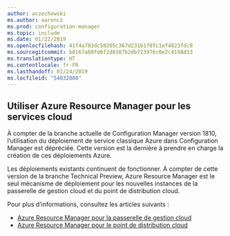 ```yaml
---
author: aczechowski
ms.author: aaroncz
ms.prod: configuration-manager
ms.topic: include
ms.date: 01/22/2019
ms.openlocfilehash: 41f4a703dc50205c367d231b1f0fc1ef4823fdc8
ms.sourcegitcommit: b8167a60fd6f2d8387b2db723976c0e2c4198d33
ms.translationtype: HT
ms.contentlocale: fr-FR
ms.lasthandoff: 01/24/2019
ms.locfileid: "54832880"
---
```

## <a name="bkmk_arm"></a> Utiliser Azure Resource Manager pour les services cloud
<!--3605704-->

À compter de la branche actuelle de Configuration Manager version 1810, l’utilisation du déploiement de service classique Azure dans Configuration Manager est dépréciée. Cette version est la dernière à prendre en charge la création de ces déploiements Azure. 

Les déploiements existants continuent de fonctionner. À compter de cette version de la branche Technical Preview, Azure Resource Manager est le seul mécanisme de déploiement pour les nouvelles instances de la passerelle de gestion cloud et du point de distribution cloud.

Pour plus d’informations, consultez les articles suivants :

- [Azure Resource Manager pour la passerelle de gestion cloud](/sccm/core/clients/manage/cmg/plan-cloud-management-gateway#azure-resource-manager)  
- [Azure Resource Manager pour le point de distribution cloud](/sccm/core/plan-design/hierarchy/use-a-cloud-based-distribution-point#azure-resource-manager)

